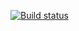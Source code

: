 [![Build status](https://ci.appveyor.com/api/projects/status/p2vah77b5ii6yq7u?svg=true)](https://ci.appveyor.com/project/ivan89898/testrezhim)
